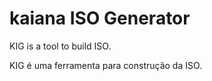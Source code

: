 
kaiana ISO Generator
=======

KIG is a tool to build ISO.

KIG é uma ferramenta para construção da ISO.
